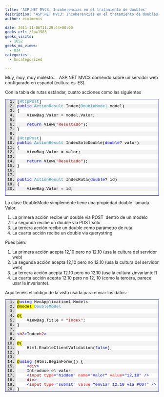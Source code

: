 ```yaml
---
title: 'ASP.NET MVC3: Incoherencias en el tratamiento de doubles'
description: 'ASP.NET MVC3: Incoherencias en el tratamiento de doubles'
author: eiximenis

date: 2011-11-06T11:29:44+00:00
geeks_url: /?p=1583
geeks_visits:
  - 1652
geeks_ms_views:
  - 834
categories:
  - Uncategorized

---
```

Muy, muy, muy molesto…&#160; ASP.NET MVC3 corriendo sobre un servidor web configurado en español (cultura es-ES).

Con la tabla de rutas estándar, cuatro acciones como las siguientes

<div style="border-bottom: #000080 1px solid; border-left: #000080 1px solid; font-family: &#39;Courier New&#39;, courier, monospace; color: #000; font-size: 10pt; border-top: #000080 1px solid; border-right: #000080 1px solid">
  <div style="background: #ddd; max-height: 300px; overflow: auto">
    <ol style="padding-bottom: 0px; margin: 0px 0px 0px 2.5em; padding-left: 5px; padding-right: 0px; white-space: nowrap; background: #ffffff; padding-top: 0px">
      <li>
        [<span style="color: #2b91af">HttpPost</span>]
      </li>
      <li style="background: #f3f3f3">
        <span style="color: #0000ff">public</span> <span style="color: #2b91af">ActionResult</span> Index(<span style="color: #2b91af">DoubleModel</span> model)
      </li>
      <li>
        {
      </li>
      <li style="background: #f3f3f3">
        &#160;&#160;&#160; ViewBag.Valor = model.Valor;
      </li>
      <li>
        &#160;
      </li>
      <li style="background: #f3f3f3">
        &#160;&#160;&#160; <span style="color: #0000ff">return</span> View(<span style="color: #a31515">"Resultado"</span>);
      </li>
      <li>
        }
      </li>
      <li style="background: #f3f3f3">
        &#160;
      </li>
      <li>
        [<span style="color: #2b91af">HttpPost</span>]
      </li>
      <li style="background: #f3f3f3">
        <span style="color: #0000ff">public</span> <span style="color: #2b91af">ActionResult</span> IndexSoloDouble(<span style="color: #0000ff">double</span>? valor)
      </li>
      <li>
        {
      </li>
      <li style="background: #f3f3f3">
        &#160;&#160;&#160; ViewBag.Valor = valor;
      </li>
      <li>
        &#160;
      </li>
      <li style="background: #f3f3f3">
        &#160;&#160;&#160; <span style="color: #0000ff">return</span> View(<span style="color: #a31515">"Resultado"</span>);
      </li>
      <li>
        }
      </li>
      <li style="background: #f3f3f3">
        &#160;
      </li>
      <li>
        &#160;
      </li>
      <li style="background: #f3f3f3">
        <span style="color: #0000ff">public</span> <span style="color: #2b91af">ActionResult</span> IndexRuta(<span style="color: #0000ff">double</span>? id)
      </li>
      <li>
        {
      </li>
      <li style="background: #f3f3f3">
        &#160;&#160;&#160; ViewBag.Valor = id;
      </li>
      <li>
        &#160;&#160;&#160; <span style="color: #0000ff">return</span> View(<span style="color: #a31515">"Resultado"</span>);
      </li>
      <li style="background: #f3f3f3">
        }
      </li>
      <li>
        &#160;
      </li>
      <li style="background: #f3f3f3">
        <span style="color: #0000ff">public</span> <span style="color: #2b91af">ActionResult</span> IndexGet(<span style="color: #0000ff">double</span>? valor)
      </li>
      <li>
        {
      </li>
      <li style="background: #f3f3f3">
        &#160;&#160;&#160; ViewBag.Valor = valor;
      </li>
      <li>
        &#160;&#160;&#160; <span style="color: #0000ff">return</span> View(<span style="color: #a31515">"Resultado"</span>);
      </li>
      <li style="background: #f3f3f3">
        &#160;&#160;&#160;&#160;
      </li>
      <li>
        }
      </li>
    </ol>
  </div></p>
</div>

La clase DoubleMode simplemente tiene una propiedad double llamada Valor.

  1. La primera acción recibe un double via POST&#160; dentro de un modelo 
  2. La segunda recibe un double via POST sólo 
  3. La tercera acción recibe un double como parámetro de ruta 
  4. La cuarta acción recibe un double via querystring 

Pues bien:

  1. La primera acción acepta 12,10 pero no 12.10 (usa la cultura del servidor web) 
  2. La segunda acción acepta 12,10 pero no 12.10 (usa la cultura del servidor web) 
  3. La tercera acción acepta 12.10 pero no 12,10 (usa la cultura ¿invariante?) 
  4. La cuarta acción acepta 12.10 pero no 12, 10 (como la tercera, parece usar la invariante). 

Aquí tenéis el código de la vista usada para enviar los datos:

<div style="border-bottom: #000080 1px solid; border-left: #000080 1px solid; font-family: &#39;Courier New&#39;, courier, monospace; color: #000; font-size: 10pt; border-top: #000080 1px solid; border-right: #000080 1px solid">
  <div style="background: #ddd; max-height: 300px; overflow: auto">
    <ol style="padding-bottom: 0px; margin: 0px 0px 0px 2.5em; padding-left: 5px; padding-right: 0px; white-space: nowrap; background: #ffffff; padding-top: 0px">
      <li>
        <span style="background: #ffff00">@</span><span style="color: #0000ff">using</span> MvcApplication1.Models
      </li>
      <li style="background: #f3f3f3">
        <span style="background: #ffff00">@model </span><span style="color: #2b91af">DoubleModel</span>
      </li>
      <li>
        &#160;
      </li>
      <li style="background: #f3f3f3">
        <span style="background: #ffff00">@{</span>
      </li>
      <li>
        &#160;&#160;&#160; ViewBag.Title = <span style="color: #a31515">"Index"</span>;
      </li>
      <li style="background: #f3f3f3">
        }
      </li>
      <li>
        &#160;
      </li>
      <li style="background: #f3f3f3">
        <span style="color: #0000ff"><</span><span style="color: #800000">h2</span><span style="color: #0000ff">></span>Index<span style="color: #0000ff"></</span><span style="color: #800000">h2</span><span style="color: #0000ff">></span>
      </li>
      <li>
        &#160;
      </li>
      <li style="background: #f3f3f3">
        <span style="background: #ffff00">@{</span>
      </li>
      <li>
        &#160;&#160;&#160; Html.EnableClientValidation(<span style="color: #0000ff">false</span>);
      </li>
      <li style="background: #f3f3f3">
        }
      </li>
      <li>
        &#160;
      </li>
      <li style="background: #f3f3f3">
        <span style="background: #ffff00">@</span><span style="color: #0000ff">using</span> (Html.BeginForm()) {
      </li>
      <li>
        &#160;&#160;&#160; <span style="color: #0000ff"><</span><span style="color: #800000">div</span><span style="color: #0000ff">></span>
      </li>
      <li style="background: #f3f3f3">
        &#160;&#160;&#160; Introduce el valor:
      </li>
      <li>
        &#160;&#160;&#160; <span style="color: #0000ff"><</span><span style="color: #800000">input</span> <span style="color: #ff0000">type</span><span style="color: #0000ff">="hidden"</span> <span style="color: #ff0000">name</span><span style="color: #0000ff">="Valor"</span> <span style="color: #ff0000">value</span><span style="color: #0000ff">="12,10"</span> <span style="color: #0000ff">/></span>
      </li>
      <li style="background: #f3f3f3">
        &#160;&#160;&#160; <span style="color: #0000ff"></</span><span style="color: #800000">div</span><span style="color: #0000ff">></span>
      </li>
      <li>
        &#160;&#160;&#160; <span style="color: #0000ff"><</span><span style="color: #800000">input</span> <span style="color: #ff0000">type</span><span style="color: #0000ff">="submit"</span> <span style="color: #ff0000">value</span><span style="color: #0000ff">="enviar 12,10 via POST"</span> <span style="color: #0000ff">/></span>
      </li>
      <li style="background: #f3f3f3">
        }
      </li>
      <li>
        &#160;
      </li>
      <li style="background: #f3f3f3">
        <span style="background: #ffff00">@</span><span style="color: #0000ff">using</span> (Html.BeginForm()) {
      </li>
      <li>
        &#160;&#160;&#160; <span style="color: #0000ff"><</span><span style="color: #800000">div</span><span style="color: #0000ff">></span>
      </li>
      <li style="background: #f3f3f3">
        &#160;&#160;&#160; <span style="color: #0000ff"><</span><span style="color: #800000">input</span> <span style="color: #ff0000">type</span><span style="color: #0000ff">="hidden"</span> <span style="color: #ff0000">name</span><span style="color: #0000ff">="Valor"</span> <span style="color: #ff0000">value</span><span style="color: #0000ff">="12.10"</span> <span style="color: #0000ff">/></span>
      </li>
      <li>
        &#160;&#160;&#160; <span style="color: #0000ff"></</span><span style="color: #800000">div</span><span style="color: #0000ff">></span>
      </li>
      <li style="background: #f3f3f3">
        &#160;&#160;&#160; <span style="color: #0000ff"><</span><span style="color: #800000">input</span> <span style="color: #ff0000">type</span><span style="color: #0000ff">="submit"</span> <span style="color: #ff0000">value< /span><span style="color: #0000ff">="enviar 12.10 via POST"</span> <span style="color: #0000ff">/></span> </li> 
        
        <li>
          }
        </li>
        <li style="background: #f3f3f3">
          &#160;
        </li>
        <li>
          &#160;
        </li>
        <li style="background: #f3f3f3">
          <span style="background: #ffff00">@</span><span style="color: #0000ff">using</span> (Html.BeginForm(<span style="color: #a31515">"IndexSoloDouble"</span>,<span style="color: #a31515">"Home"</span>))
        </li>
        <li>
          {
        </li>
        <li style="background: #f3f3f3">
          &#160;&#160;&#160; <span style="color: #0000ff"><</span><span style="color: #800000">div</span><span style="color: #0000ff">></span>
        </li>
        <li>
          &#160;&#160;&#160; <span style="color: #0000ff"><</span><span style="color: #800000">input</span> <span style="color: #ff0000">type</span><span style="color: #0000ff">="hidden"</span> <span style="color: #ff0000">name</span><span style="color: #0000ff">="Valor"</span> <span style="color: #ff0000">value</span><span style="color: #0000ff">="12,10"</span> <span style="color: #0000ff">/></span>
        </li>
        <li style="background: #f3f3f3">
          &#160;&#160;&#160; <span style="color: #0000ff"></</span><span style="color: #800000">div</span><span style="color: #0000ff">></span>
        </li>
        <li>
          &#160;&#160;&#160; <span style="color: #0000ff"><</span><span style="color: #800000">input</span> <span style="color: #ff0000">type</span><span style="color: #0000ff">="submit"</span> <span style="color: #ff0000">value</span><span style="color: #0000ff">="enviar 12,10 via POST (solo double)"</span> <span style="color: #0000ff">/></span>
        </li>
        <li style="background: #f3f3f3">
          }
        </li>
        <li>
          &#160;
        </li>
        <li style="background: #f3f3f3">
          &#160;
        </li>
        <li>
          <span style="background: #ffff00">@</span><span style="color: #0000ff">using</span> (Html.BeginForm(<span style="color: #a31515">"IndexSoloDouble"</span>, <span style="color: #a31515">"Home"</span>))
        </li>
        <li style="background: #f3f3f3">
          {
        </li>
        <li>
          &#160;&#160;&#160; <span style="color: #0000ff"><</span><span style="color: #800000">div</span><span style="color: #0000ff">></span>
        </li>
        <li style="background: #f3f3f3">
          &#160;&#160;&#160; <span style="color: #0000ff"><</span><span style="color: #800000">input</span> <span style="color: #ff0000">type</span><span style="color: #0000ff">="hidden"</span> <span style="color: #ff0000">name</span><span style="color: #0000ff">="Valor"</span> <span style="color: #ff0000">value</span><span style="color: #0000ff">="12.10"</span> <span style="color: #0000ff">/></span>
        </li>
        <li>
          &#160;&#160;&#160; <span style="color: #0000ff"></</span><span style="color: #800000">div</span><span style="color: #0000ff">></span>
        </li>
        <li style="background: #f3f3f3">
          &#160;&#160;&#160; <span style="color: #0000ff"><</span><span style="color: #800000">input</span> <span style="color: #ff0000">type</span><span style="color: #0000ff">="submit"</span> <span style="color: #ff0000">value</span><span style="color: #0000ff">="enviar 12.10 via POST (solo double)"</span> <span style="color: #0000ff">/></span>
        </li>
        <li>
          }
        </li>
        <li style="background: #f3f3f3">
          &#160;
        </li>
        <li>
          &#160;
        </li>
        <li style="background: #f3f3f3">
          &#160;
        </li>
        <li>
          <span style="background: #ffff00">@</span>Html.ActionLink(<span style="color: #a31515">"Enviar 12,10 via GET"</span>, <span style="color: #a31515">"IndexGet"</span>, <span style="color: #0000ff">new</span> { valor = <span style="color: #a31515">"12,10"</span> }); | <span style="background: #ffff00">@</span>Html.ActionLink(<span style="color: #a31515">"Enviar 12.10 via GET"</span>, <span style="color: #a31515">"IndexGet"</span>, <span style="color: #0000ff">new</span> { valor = <span style="color: #a31515">"12.10"</span> });
        </li>
        <li style="background: #f3f3f3">
          <span style="color: #0000ff"><</span><span style="color: #800000">br</span><span style="color: #0000ff">/></span>
        </li>
        <li>
          <span style="background: #ffff00">@</span>Html.ActionLink(<span style="color: #a31515">"Enviar 12,10 en ruta"</span>, <span style="color: #a31515">"IndexRuta"</span>, <span style="color: #0000ff">new</span> { id = <span style="color: #a31515">"12,10"</span> }); | <span style="background: #ffff00">@</span>Html.ActionLink(<span style="color: #a31515">"Enviar 12.10 en ruta"</span>, <span style="color: #a31515">"IndexRuta"</span>, <span style="color: #0000ff">new</span> { id = <span style="color: #a31515">"12.10"</span> });
        </li></ol></div> </p></div> 
        
        <p>
          El problema parece estar en los ValueProviders de URL (RouteDataValueProvider y QueryStringVaueProvider), que parecen ignorar la cultura, mientras que el ValueProvider de POST (FormValueProvider) la respeta.
        </p>
        
        <p>
          Lo dicho… muy molesto 🙁
        </p>
        
        <p>
          Saludos!
        </p>
        
        <p>
          <em><strong>Editado 16:43.</strong></em> PD: <a href="http://www.iloire.com/">Iván Loire</a> (<a href="http://twitter.com/#!/ivanloire">@ivanloire</a>) me comenta que este comportamiento es por diseño: los locales NO se aplican en los parámetros de URL para mantener las URLs canónicas. Si usáramos los locales del usuario podríamos tener URLs distintas que sirviesen el mismo contenido, y URLs válidas para un usuario podrían no serlo para otro. Es por ello que en MVC han optado por usar la cultura invariante en los ValueProviders de la URL. Dejo dos enlaces que me ha pasado Iván a dos posts donde se explica esto: <a href="http://bit.ly/tIZX64">http://bit.ly/tIZX64</a> y <a title="http://bit.ly/vCgbmf" href="http://bit.ly/vCgbmf">http://bit.ly/vCgbmf</a>
        </p>
